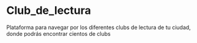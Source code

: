 # Club_de_lectura
Plataforma para navegar por los diferentes clubs de lectura de tu ciudad, donde podrás encontrar cientos de clubs
